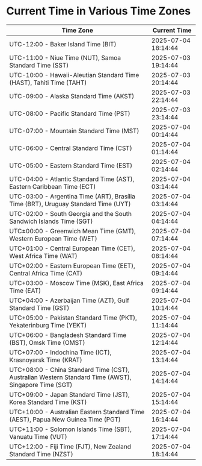 # Current Time in Various Time Zones

| Time Zone | Current Time |
|-----------|--------------|
| UTC-12:00 - Baker Island Time (BIT) | 2025-07-04 18:14:44 |
| UTC-11:00 - Niue Time (NUT), Samoa Standard Time (SST) | 2025-07-03 19:14:44 |
| UTC-10:00 - Hawaii-Aleutian Standard Time (HAST), Tahiti Time (TAHT) | 2025-07-03 20:14:44 |
| UTC-09:00 - Alaska Standard Time (AKST) | 2025-07-03 22:14:44 |
| UTC-08:00 - Pacific Standard Time (PST) | 2025-07-03 23:14:44 |
| UTC-07:00 - Mountain Standard Time (MST) | 2025-07-04 00:14:44 |
| UTC-06:00 - Central Standard Time (CST) | 2025-07-04 01:14:44 |
| UTC-05:00 - Eastern Standard Time (EST) | 2025-07-04 02:14:44 |
| UTC-04:00 - Atlantic Standard Time (AST), Eastern Caribbean Time (ECT) | 2025-07-04 03:14:44 |
| UTC-03:00 - Argentina Time (ART), Brasília Time (BRT), Uruguay Standard Time (UYT) | 2025-07-04 03:14:44 |
| UTC-02:00 - South Georgia and the South Sandwich Islands Time (SGT) | 2025-07-04 04:14:44 |
| UTC±00:00 - Greenwich Mean Time (GMT), Western European Time (WET) | 2025-07-04 07:14:44 |
| UTC+01:00 - Central European Time (CET), West Africa Time (WAT) | 2025-07-04 08:14:44 |
| UTC+02:00 - Eastern European Time (EET), Central Africa Time (CAT) | 2025-07-04 09:14:44 |
| UTC+03:00 - Moscow Time (MSK), East Africa Time (EAT) | 2025-07-04 09:14:44 |
| UTC+04:00 - Azerbaijan Time (AZT), Gulf Standard Time (GST) | 2025-07-04 10:14:44 |
| UTC+05:00 - Pakistan Standard Time (PKT), Yekaterinburg Time (YEKT) | 2025-07-04 11:14:44 |
| UTC+06:00 - Bangladesh Standard Time (BST), Omsk Time (OMST) | 2025-07-04 12:14:44 |
| UTC+07:00 - Indochina Time (ICT), Krasnoyarsk Time (KRAT) | 2025-07-04 13:14:44 |
| UTC+08:00 - China Standard Time (CST), Australian Western Standard Time (AWST), Singapore Time (SGT) | 2025-07-04 14:14:44 |
| UTC+09:00 - Japan Standard Time (JST), Korea Standard Time (KST) | 2025-07-04 15:14:44 |
| UTC+10:00 - Australian Eastern Standard Time (AEST), Papua New Guinea Time (PGT) | 2025-07-04 16:14:44 |
| UTC+11:00 - Solomon Islands Time (SBT), Vanuatu Time (VUT) | 2025-07-04 17:14:44 |
| UTC+12:00 - Fiji Time (FJT), New Zealand Standard Time (NZST) | 2025-07-04 18:14:44 |
